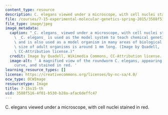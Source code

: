 ```yaml
---
content_type: resource
description: C. elegans viewed under a microscope, with cell nuclei stained in red.
file: /courses/7-15-experimental-molecular-genetics-spring-2015/3588f5164f01b530b28aafac6deffc47_7-15s15-th.jpg
file_type: image/jpeg
image_metadata:
  caption: "_C. elegans_ viewed under a microscope, with cell nuclei stained in red.\_\
    \ _C. elegans_ is used as the model system to teach chemical genetics in 7.15,\
    \ and is also used as a model organism in many areas of biological research. Actual\
    \ size of adult organisms is around 1 mm long. (Image by Quadell, [Wikimedia Commons](https://commons.wikimedia.org/wiki/File:C_elegans_stained.jpg),\
    \ CC-Attribution license.)"
  credit: Image by Quadell, Wikimedia Commons, CC-Attribution license.
  image-alt: ' A magnified view of the roundworm C. elegans, appearing as a U-shaped
    curve, and stained in red. '
learning_resource_types: []
license: https://creativecommons.org/licenses/by-nc-sa/4.0/
ocw_type: OCWImage
resourcetype: Image
title: 7-15s15-th
uid: 3588f516-4f01-b530-b28a-afac6deffc47
---
```

C. elegans viewed under a microscope, with cell nuclei stained in red.